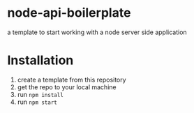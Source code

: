 # node-api-boilerplate
a template to start working with a node server side application

# Installation
1. create a template from this repository
2. get the repo to your local machine
3. run `npm install`
4. run `npm start`
